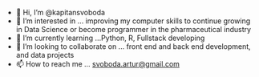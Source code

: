 - 👋 Hi, I’m @kapitansvoboda
- 👀 I’m interested in ... improving my computer skills to continue growing in Data Science or become programmer in the pharmaceutical industry
- 🌱 I’m currently learning ...Python, R, Fullstack developing
- 💞️ I’m looking to collaborate on ... front end and back end development, and data projects
- 📫 How to reach me ... svoboda.artur@gmail.com

<!---
kapitansvoboda/kapitansvoboda is a ✨ special ✨ repository because its `README.md` (this file) appears on your GitHub profile.
You can click the Preview link to take a look at your changes.
--->
